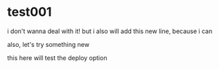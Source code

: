 # test001
i don't wanna deal with it!
but i also will add this new line, because i can

also, let's try something new

this here will test the deploy option
